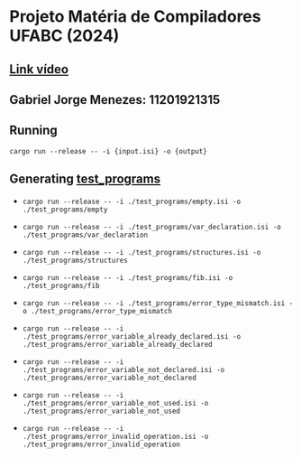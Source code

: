 # Projeto Matéria de Compiladores UFABC (2024)

## [Link vídeo]()

## Gabriel Jorge Menezes: 11201921315

## Running

`cargo run --release -- -i {input.isi} -o {output}`

## Generating [test_programs](./test_programs)

* `cargo run --release -- -i ./test_programs/empty.isi -o ./test_programs/empty`
* `cargo run --release -- -i ./test_programs/var_declaration.isi -o ./test_programs/var_declaration`
* `cargo run --release -- -i ./test_programs/structures.isi -o ./test_programs/structures`
* `cargo run --release -- -i ./test_programs/fib.isi -o ./test_programs/fib`

* `cargo run --release -- -i ./test_programs/error_type_mismatch.isi -o ./test_programs/error_type_mismatch`
* `cargo run --release -- -i ./test_programs/error_variable_already_declared.isi -o ./test_programs/error_variable_already_declared`
* `cargo run --release -- -i ./test_programs/error_variable_not_declared.isi -o ./test_programs/error_variable_not_declared`
* `cargo run --release -- -i ./test_programs/error_variable_not_used.isi -o ./test_programs/error_variable_not_used`
* `cargo run --release -- -i ./test_programs/error_invalid_operation.isi -o ./test_programs/error_invalid_operation`